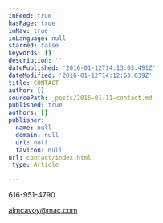 ```yaml
---
inFeed: true
hasPage: true
inNav: true
inLanguage: null
starred: false
keywords: []
description: ''
datePublished: '2016-01-12T14:13:03.491Z'
dateModified: '2016-01-12T14:12:53.639Z'
title: CONTACT
author: []
sourcePath: _posts/2016-01-11-contact.md
published: true
authors: []
publisher:
  name: null
  domain: null
  url: null
  favicon: null
url: contact/index.html
_type: Article

---
```

616-951-4790

almcavoy@mac.com